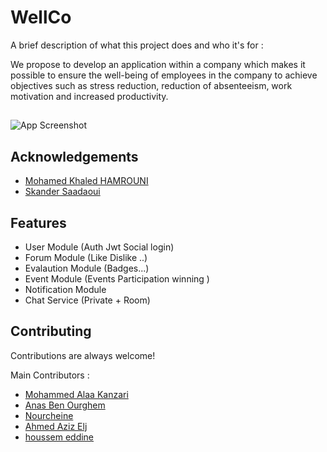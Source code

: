 
# WellCo

A brief description of what this project does and who it's for :

We propose to develop an application within a
company which makes it possible to ensure the well-being of employees in the company to achieve
objectives such as stress reduction, reduction of absenteeism,
work motivation and increased productivity.



## 

![App Screenshot](https://17nkc83tbxn1423r9b40udlw-wpengine.netdna-ssl.com/recognition-and-engagement-blog/wp-content/uploads/sites/2/2019/11/Wellbeing-in-the-workplace-What-does-the-latest-research-say.jpg)


## Acknowledgements

 - [Mohamed Khaled HAMROUNI](https://image.similarpng.com/very-thumbnail/2020/07/Happy-Face-with-Smiling-Eyes-clip-art-PNG.png)
 - [Skander Saadaoui](https://image.similarpng.com/very-thumbnail/2020/07/Happy-Face-with-Smiling-Eyes-clip-art-PNG.png)
 


## Features

- User Module (Auth Jwt Social login)
- Forum Module (Like Dislike ..)
- Evalaution Module (Badges...)
- Event Module (Events Participation winning )
- Notification Module 
- Chat Service (Private + Room)


## Contributing

Contributions are always welcome!

Main Contributors :

- [Mohammed Alaa Kanzari](https://github.com/Muhammed-Alaa-Kanzari)
- [Anas Ben Ourghem](https://github.com/Muhammed-Alaa-Kanzari)
- [Nourcheine](https://github.com/Muhammed-Alaa-Kanzari)
- [Ahmed Aziz Elj](https://github.com/Muhammed-Alaa-Kanzari)
- [houssem eddine](https://github.com/Muhammed-Alaa-Kanzari)



